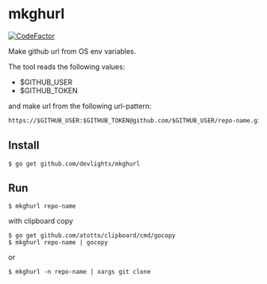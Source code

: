 # mkghurl

[![CodeFactor](https://www.codefactor.io/repository/github/devlights/mkghurl/badge)](https://www.codefactor.io/repository/github/devlights/mkghurl)

Make github url from OS env variables.

The tool reads the following values:

- $GITHUB_USER
- $GITHUB_TOKEN

and make url from the following url-pattern:

```html
https://$GITHUB_USER:$GITHUB_TOKEN@github.com/$GITHUB_USER/repo-name.git
```

## Install

```shell script
$ go get github.com/devlights/mkghurl
```

## Run

```shell script
$ mkghurl repo-name
```

with clipboard copy

```shell script
$ go get github.com/atotto/clipboard/cmd/gocopy
$ mkghurl repo-name | gocopy
```

or

```shell script
$ mkghurl -n repo-name | xargs git clone
```
